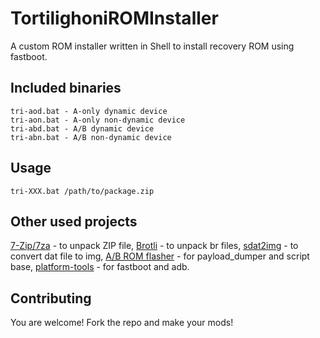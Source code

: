 # TortilighoniROMInstaller
A custom ROM installer written in Shell to install recovery ROM using fastboot.

## Included binaries
```
tri-aod.bat - A-only dynamic device
tri-aon.bat - A-only non-dynamic device
tri-abd.bat - A/B dynamic device
tri-abn.bat - A/B non-dynamic device
```
## Usage
```
tri-XXX.bat /path/to/package.zip
```
## Other used projects
[7-Zip/7za](https://www.7-zip.org/download.html) - to unpack ZIP file,
[Brotli](https://github.com/google/brotli) - to unpack br files,
[sdat2img](https://github.com/xpirt/sdat2img) - to convert dat file to img,
[A/B ROM flasher](https://github.com/ket0x4/A-B-rom-flasher) - for payload_dumper and script base,
[platform-tools](https://developer.android.com/tools/releases/sdk-tools) - for fastboot and adb.

## Contributing
You are welcome! Fork the repo and make your mods!
